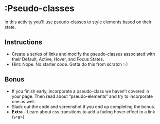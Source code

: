 # :Pseudo-classes
In this activity you'll use pseudo-classes to style elements based on their state.
## Instructions
* Create a series of links and modify the pseudo-classes associated with their Default, Active, Hover, and Focus States.
* Hint: Nope. No starter code. Gotta do this from scratch :-) 
## Bonus
* If you finish early, incorporate a pseudo-class we haven’t covered in your page. Then read about “pseudo-elements” and try to incorporate one as well.
* Slack out the code and screenshot if you end up completing the bonus. 
* **Extra** - Learn about css transitions to add a fading hover effect to a link (\\&lt;a>)